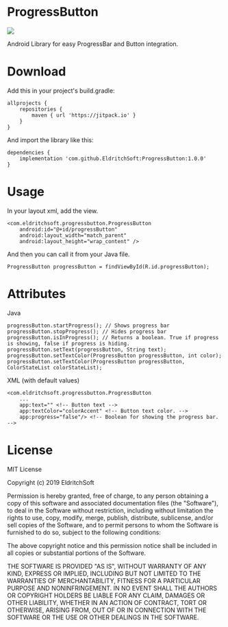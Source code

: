 # ProgressButton

[![](https://jitpack.io/v/EldritchSoft/ProgressButton.svg)](https://jitpack.io/#EldritchSoft/ProgressButton)

Android Library for easy ProgressBar and Button integration.

# Download

Add this in your project's build.gradle:
```
allprojects {
    repositories {
        maven { url 'https://jitpack.io' }
    }
}
```

And import the library like this:
```
dependencies {
    implementation 'com.github.EldritchSoft:ProgressButton:1.0.0'
}
```

# Usage

In your layout xml, add the view.
```
<com.eldritchsoft.progressbutton.ProgressButton
    android:id="@+id/progressButton"
    android:layout_width="match_parent"
    android:layout_height="wrap_content" />
```

And then you can call it from your Java file.
```
ProgressButton progressButton = findViewById(R.id.progressButton);
```

# Attributes

Java
```
progressButton.startProgress(); // Shows progress bar
progressButton.stopProgress(); // Hides progress bar
progressButton.isInProgress(); // Returns a boolean. True if progress is showing, false if progress is hiding.
progressButton.setText(progressButton, String text);
progressButton.setTextColor(ProgressButton progressButton, int color);
progressButton.setTextColor(ProgressButton progressButton, ColorStateList colorStateList);
```

XML (with default values)
```
<com.eldritchsoft.progressbutton.ProgressButton
    ...
    app:text="" <!-- Button text -->
    app:textColor="colorAccent" <!-- Button text color. -->
    app:progress="false"/> <!-- Boolean for showing the progress bar. -->
```

# License

MIT License

Copyright (c) 2019 EldritchSoft

Permission is hereby granted, free of charge, to any person obtaining a copy
of this software and associated documentation files (the "Software"), to deal
in the Software without restriction, including without limitation the rights
to use, copy, modify, merge, publish, distribute, sublicense, and/or sell
copies of the Software, and to permit persons to whom the Software is
furnished to do so, subject to the following conditions:

The above copyright notice and this permission notice shall be included in all
copies or substantial portions of the Software.

THE SOFTWARE IS PROVIDED "AS IS", WITHOUT WARRANTY OF ANY KIND, EXPRESS OR
IMPLIED, INCLUDING BUT NOT LIMITED TO THE WARRANTIES OF MERCHANTABILITY,
FITNESS FOR A PARTICULAR PURPOSE AND NONINFRINGEMENT. IN NO EVENT SHALL THE
AUTHORS OR COPYRIGHT HOLDERS BE LIABLE FOR ANY CLAIM, DAMAGES OR OTHER
LIABILITY, WHETHER IN AN ACTION OF CONTRACT, TORT OR OTHERWISE, ARISING FROM,
OUT OF OR IN CONNECTION WITH THE SOFTWARE OR THE USE OR OTHER DEALINGS IN THE
SOFTWARE.
